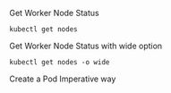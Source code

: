 Get Worker Node Status
```t
kubectl get nodes

```
Get Worker Node Status with wide option
```t
kubectl get nodes -o wide
```
Create a Pod Imperative way
